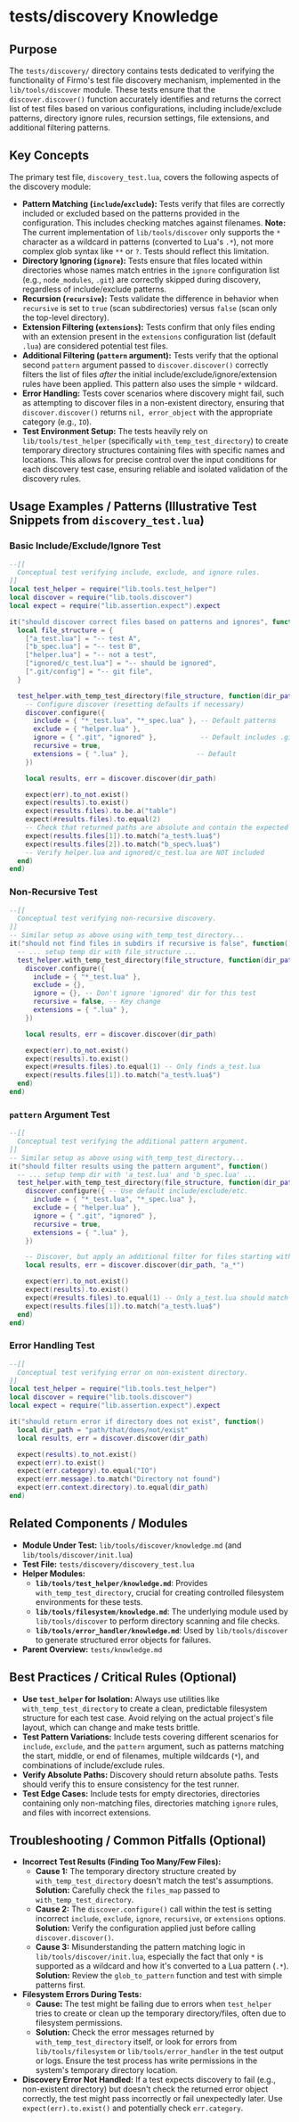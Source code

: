 # tests/discovery Knowledge

## Purpose

The `tests/discovery/` directory contains tests dedicated to verifying the functionality of Firmo's test file discovery mechanism, implemented in the `lib/tools/discover` module. These tests ensure that the `discover.discover()` function accurately identifies and returns the correct list of test files based on various configurations, including include/exclude patterns, directory ignore rules, recursion settings, file extensions, and additional filtering patterns.

## Key Concepts

The primary test file, `discovery_test.lua`, covers the following aspects of the discovery module:

- **Pattern Matching (`include`/`exclude`):** Tests verify that files are correctly included or excluded based on the patterns provided in the configuration. This includes checking matches against filenames. **Note:** The current implementation of `lib/tools/discover` only supports the `*` character as a wildcard in patterns (converted to Lua's `.*`), not more complex glob syntax like `**` or `?`. Tests should reflect this limitation.
- **Directory Ignoring (`ignore`):** Tests ensure that files located within directories whose names match entries in the `ignore` configuration list (e.g., `node_modules`, `.git`) are correctly skipped during discovery, regardless of include/exclude patterns.
- **Recursion (`recursive`):** Tests validate the difference in behavior when `recursive` is set to `true` (scan subdirectories) versus `false` (scan only the top-level directory).
- **Extension Filtering (`extensions`):** Tests confirm that only files ending with an extension present in the `extensions` configuration list (default `.lua`) are considered potential test files.
- **Additional Filtering (`pattern` argument):** Tests verify that the optional second `pattern` argument passed to `discover.discover()` correctly filters the list of files *after* the initial include/exclude/ignore/extension rules have been applied. This pattern also uses the simple `*` wildcard.
- **Error Handling:** Tests cover scenarios where discovery might fail, such as attempting to discover files in a non-existent directory, ensuring that `discover.discover()` returns `nil, error_object` with the appropriate category (e.g., `IO`).
- **Test Environment Setup:** The tests heavily rely on `lib/tools/test_helper` (specifically `with_temp_test_directory`) to create temporary directory structures containing files with specific names and locations. This allows for precise control over the input conditions for each discovery test case, ensuring reliable and isolated validation of the discovery rules.

## Usage Examples / Patterns (Illustrative Test Snippets from `discovery_test.lua`)

### Basic Include/Exclude/Ignore Test

```lua
--[[
  Conceptual test verifying include, exclude, and ignore rules.
]]
local test_helper = require("lib.tools.test_helper")
local discover = require("lib.tools.discover")
local expect = require("lib.assertion.expect").expect

it("should discover correct files based on patterns and ignores", function()
  local file_structure = {
    ["a_test.lua"] = "-- test A",
    ["b_spec.lua"] = "-- test B",
    ["helper.lua"] = "-- not a test",
    ["ignored/c_test.lua"] = "-- should be ignored",
    [".git/config"] = "-- git file",
  }

  test_helper.with_temp_test_directory(file_structure, function(dir_path)
    -- Configure discover (resetting defaults if necessary)
    discover.configure({
      include = { "*_test.lua", "*_spec.lua" }, -- Default patterns
      exclude = { "helper.lua" },
      ignore = { ".git", "ignored" },           -- Default includes .git
      recursive = true,
      extensions = { ".lua" },                 -- Default
    })

    local results, err = discover.discover(dir_path)

    expect(err).to_not.exist()
    expect(results).to.exist()
    expect(results.files).to.be.a("table")
    expect(#results.files).to.equal(2)
    -- Check that returned paths are absolute and contain the expected files
    expect(results.files[1]).to.match("a_test%.lua$")
    expect(results.files[2]).to.match("b_spec%.lua$")
    -- Verify helper.lua and ignored/c_test.lua are NOT included
  end)
end)
```

### Non-Recursive Test

```lua
--[[
  Conceptual test verifying non-recursive discovery.
]]
-- Similar setup as above using with_temp_test_directory...
it("should not find files in subdirs if recursive is false", function()
  -- ... setup temp dir with file_structure ...
  test_helper.with_temp_test_directory(file_structure, function(dir_path)
    discover.configure({
      include = { "*_test.lua" },
      exclude = {},
      ignore = {}, -- Don't ignore 'ignored' dir for this test
      recursive = false, -- Key change
      extensions = { ".lua" },
    })

    local results, err = discover.discover(dir_path)

    expect(err).to_not.exist()
    expect(results).to.exist()
    expect(#results.files).to.equal(1) -- Only finds a_test.lua
    expect(results.files[1]).to.match("a_test%.lua$")
  end)
end)
```

### `pattern` Argument Test

```lua
--[[
  Conceptual test verifying the additional pattern argument.
]]
-- Similar setup as above using with_temp_test_directory...
it("should filter results using the pattern argument", function()
  -- ... setup temp dir with 'a_test.lua' and 'b_spec.lua' ...
  test_helper.with_temp_test_directory(file_structure, function(dir_path)
    discover.configure({ -- Use default include/exclude/etc.
      include = { "*_test.lua", "*_spec.lua" },
      exclude = { "helper.lua" },
      ignore = { ".git", "ignored" },
      recursive = true,
      extensions = { ".lua" },
    })

    -- Discover, but apply an additional filter for files starting with "a_"
    local results, err = discover.discover(dir_path, "a_*")

    expect(err).to_not.exist()
    expect(results).to.exist()
    expect(#results.files).to.equal(1) -- Only a_test.lua should match
    expect(results.files[1]).to.match("a_test%.lua$")
  end)
end)
```

### Error Handling Test

```lua
--[[
  Conceptual test verifying error on non-existent directory.
]]
local test_helper = require("lib.tools.test_helper")
local discover = require("lib.tools.discover")
local expect = require("lib.assertion.expect").expect

it("should return error if directory does not exist", function()
  local dir_path = "path/that/does/not/exist"
  local results, err = discover.discover(dir_path)

  expect(results).to_not.exist()
  expect(err).to.exist()
  expect(err.category).to.equal("IO")
  expect(err.message).to.match("Directory not found")
  expect(err.context.directory).to.equal(dir_path)
end)
```

## Related Components / Modules

- **Module Under Test:** `lib/tools/discover/knowledge.md` (and `lib/tools/discover/init.lua`)
- **Test File:** `tests/discovery/discovery_test.lua`
- **Helper Modules:**
    - **`lib/tools/test_helper/knowledge.md`**: Provides `with_temp_test_directory`, crucial for creating controlled filesystem environments for these tests.
    - **`lib/tools/filesystem/knowledge.md`**: The underlying module used by `lib/tools/discover` to perform directory scanning and file checks.
    - **`lib/tools/error_handler/knowledge.md`**: Used by `lib/tools/discover` to generate structured error objects for failures.
- **Parent Overview:** `tests/knowledge.md`

## Best Practices / Critical Rules (Optional)

- **Use `test_helper` for Isolation:** Always use utilities like `with_temp_test_directory` to create a clean, predictable filesystem structure for each test case. Avoid relying on the actual project's file layout, which can change and make tests brittle.
- **Test Pattern Variations:** Include tests covering different scenarios for `include`, `exclude`, and the `pattern` argument, such as patterns matching the start, middle, or end of filenames, multiple wildcards (`*`), and combinations of include/exclude rules.
- **Verify Absolute Paths:** Discovery should return absolute paths. Tests should verify this to ensure consistency for the test runner.
- **Test Edge Cases:** Include tests for empty directories, directories containing only non-matching files, directories matching `ignore` rules, and files with incorrect extensions.

## Troubleshooting / Common Pitfalls (Optional)

- **Incorrect Test Results (Finding Too Many/Few Files):**
    - **Cause 1:** The temporary directory structure created by `with_temp_test_directory` doesn't match the test's assumptions. **Solution:** Carefully check the `files_map` passed to `with_temp_test_directory`.
    - **Cause 2:** The `discover.configure()` call within the test is setting incorrect `include`, `exclude`, `ignore`, `recursive`, or `extensions` options. **Solution:** Verify the configuration applied just before calling `discover.discover()`.
    - **Cause 3:** Misunderstanding the pattern matching logic in `lib/tools/discover/init.lua`, especially the fact that only `*` is supported as a wildcard and how it's converted to a Lua pattern (`.*`). **Solution:** Review the `glob_to_pattern` function and test with simple patterns first.
- **Filesystem Errors During Tests:**
    - **Cause:** The test might be failing due to errors when `test_helper` tries to create or clean up the temporary directory/files, often due to filesystem permissions.
    - **Solution:** Check the error messages returned by `with_temp_test_directory` itself, or look for errors from `lib/tools/filesystem` or `lib/tools/error_handler` in the test output or logs. Ensure the test process has write permissions in the system's temporary directory location.
- **Discovery Error Not Handled:** If a test expects discovery to fail (e.g., non-existent directory) but doesn't check the returned error object correctly, the test might pass incorrectly or fail unexpectedly later. Use `expect(err).to.exist()` and potentially check `err.category`.
